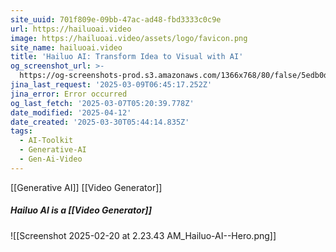 ```yaml
---
site_uuid: 701f809e-09bb-47ac-ad48-fbd3333c0c9e
url: https://hailuoai.video
image: https://hailuoai.video/assets/logo/favicon.png
site_name: hailuoai.video
title: 'Hailuo AI: Transform Idea to Visual with AI'
og_screenshot_url: >-
  https://og-screenshots-prod.s3.amazonaws.com/1366x768/80/false/5edb0d0b07d2f5fe341d6fcd488b11ab9231c7172cb81ca9a927e19cb6f65ff1.jpeg
jina_last_request: '2025-03-09T06:45:17.252Z'
jina_error: Error occurred
og_last_fetch: '2025-03-07T05:20:39.778Z'
date_modified: '2025-04-12'
date_created: '2025-03-30T05:44:14.835Z'
tags:
  - AI-Toolkit
  - Generative-AI
  - Gen-Ai-Video
---
```




































[[Generative AI]]
[[Video Generator]]

##### Hailuo AI is a [[Video Generator]]
![[Screenshot 2025-02-20 at 2.23.43 AM_Hailuo-AI--Hero.png]]
